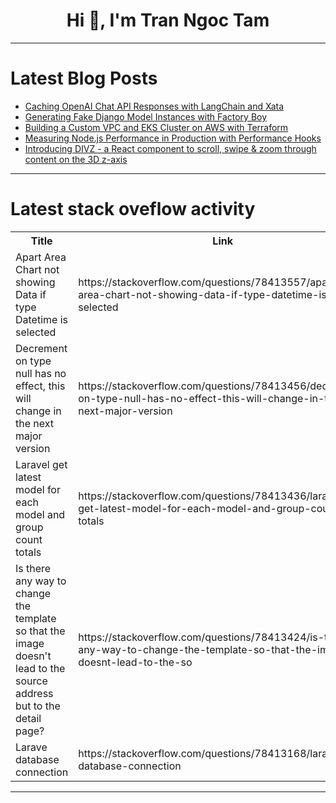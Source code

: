<h1 align="center">Hi 👋, I'm Tran Ngoc Tam</h1>

---

# Latest Blog Posts 
<!-- BLOG-POST-LIST:START -->
- [Caching OpenAI Chat API Responses with LangChain and Xata](https://dev.to/xata/caching-openai-chat-api-responses-with-langchain-and-xata-2n3k)
- [Generating Fake Django Model Instances with Factory Boy](https://dev.to/djangotricks/generating-fake-django-model-instances-with-factory-boy-27gg)
- [Building a Custom VPC and EKS Cluster on AWS with Terraform](https://dev.to/vinod827/building-a-custom-vpc-and-eks-cluster-on-aws-with-terraform-4e16)
- [Measuring Node.js Performance in Production with Performance Hooks](https://dev.to/appsignal/measuring-nodejs-performance-in-production-with-performance-hooks-3bai)
- [Introducing DIVZ - a React component to scroll, swipe &amp; zoom through content on the 3D z-axis](https://dev.to/lewhunt/introducing-divz-a-react-component-to-scroll-swipe-zoom-through-html-on-the-3d-z-axis-el6)
<!-- BLOG-POST-LIST:END -->

---

# Latest stack oveflow activity
<table>
  <tr><th>Title</th><th>Link</th></tr>
  <!-- STACKOVERFLOW:START --><tr><td>Apart Area Chart not showing Data if type Datetime is selected</td><td>https://stackoverflow.com/questions/78413557/apart-area-chart-not-showing-data-if-type-datetime-is-selected</td></tr><tr><td>Decrement on type null has no effect, this will change in the next major version</td><td>https://stackoverflow.com/questions/78413456/decrement-on-type-null-has-no-effect-this-will-change-in-the-next-major-version</td></tr><tr><td>Laravel get latest model for each model and group count totals</td><td>https://stackoverflow.com/questions/78413436/laravel-get-latest-model-for-each-model-and-group-count-totals</td></tr><tr><td>Is there any way to change the template so that the image doesn&#39;t lead to the source address but to the detail page?</td><td>https://stackoverflow.com/questions/78413424/is-there-any-way-to-change-the-template-so-that-the-image-doesnt-lead-to-the-so</td></tr><tr><td>Larave database connection</td><td>https://stackoverflow.com/questions/78413168/larave-database-connection</td></tr><!-- STACKOVERFLOW:END -->
</table>

---


